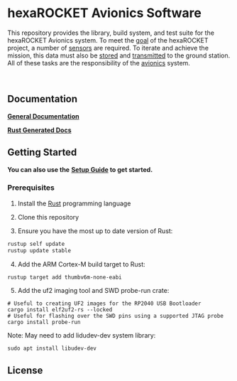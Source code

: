 # hexaROCKET Avionics Software



This repository provides the library, build system, and test suite for the
hexaROCKET Avionics system. To meet the 
[goal](https://hexarocket.github.io/hexaROCKET-website/docs/project_overview/goals/) 
of the hexaROCKET project, a number of 
[sensors](https://hexarocket.github.io/hexaROCKET-website/docs/avionics/sensors/)
are required. To iterate and achieve the mission, this data must also be 
[stored](https://hexarocket.github.io/hexaROCKET-website/docs/avionics/flight-data/) 
and [transmitted](https://hexarocket.github.io/hexaROCKET-website/docs/avionics/telemetry/) 
to the ground station. All of these tasks are the responsibility of the 
[avionics](https://hexarocket.github.io/hexaROCKET-website/docs/avionics/overview/) system.

<br>

## Documentation

**[General Documentation](https://hexarocket.github.io/hexaROCKET-website/docs/avionics/overview/)**

**[Rust Generated Docs]()**

## Getting Started

**You can also use the** 
**[Setup Guide](https://hexarocket.github.io/hexaROCKET-website/docs/avionics/setup/) to get started.**

### Prerequisites

1. Install the [Rust](https://www.rust-lang.org/tools/install) programming language

2. Clone this repository

3. Ensure you have the most up to date version of Rust:

```bash
rustup self update
rustup update stable
```

4. Add the ARM Cortex-M build target to Rust:

```bash
rustup target add thumbv6m-none-eabi
```

5. Add the uf2 imaging tool and SWD probe-run crate:

```
# Useful to creating UF2 images for the RP2040 USB Bootloader
cargo install elf2uf2-rs --locked
# Useful for flashing over the SWD pins using a supported JTAG probe
cargo install probe-run
```

Note: May need to add lidudev-dev system library:

 ```
 sudo apt install libudev-dev
 ```

## License

